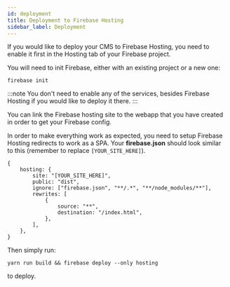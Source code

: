 ```yaml
---
id: deployment
title: Deployment to Firebase Hosting
sidebar_label: Deployment
---
```


If you would like to deploy your CMS to Firebase Hosting, you need to enable
it first in the Hosting tab of your Firebase project.

You will need to init Firebase, either with an existing project or a new one:

```
firebase init
```

:::note
You don't need to enable any of the services, besides Firebase Hosting if you
would like to deploy it there.
:::

You can link the Firebase hosting site to the webapp that you have created
in order to get your Firebase config.

In order to make everything work as expected, you need to setup Firebase Hosting
redirects to work as a SPA. Your **firebase.json** should
look similar to this (remember to replace `[YOUR_SITE_HERE]`).

```json5
{
    hosting: {
        site: "[YOUR_SITE_HERE]",
        public: "dist",
        ignore: ["firebase.json", "**/.*", "**/node_modules/**"],
        rewrites: [
            {
                source: "**",
                destination: "/index.html",
            },
        ],
    },
}
```

Then simply run:

```
yarn run build && firebase deploy --only hosting
```

to deploy.
